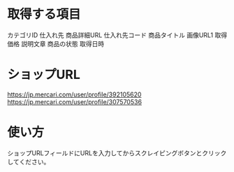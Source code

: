 # 取得する項目
カテゴリID
仕入れ先
商品詳細URL
仕入れ先コード
商品タイトル
画像URL1
取得価格
説明文章
商品の状態
取得日時

# ショップURL
https://jp.mercari.com/user/profile/392105620
https://jp.mercari.com/user/profile/307570536

# 使い方
ショップURLフィールドにURLを入力してからスクレイピングボタンとクリックしてください。